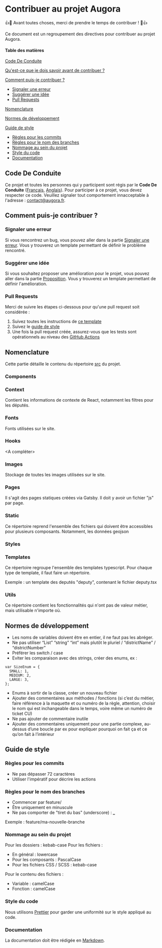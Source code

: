 # Contribuer au projet Augora

:+1::tada: Avant toutes choses, merci de prendre le temps de contribuer ! :tada::+1:

Ce document est un regroupement des directives pour contribuer au projet Augora.

#### Table des matières

[Code De Conduite](#Code-De-Conduite)

[Qu'est-ce que je dois savoir avant de contribuer ?](#Comment-puis-je-contribuer-)

[Comment puis-je contribuer ?](#Comment-puis-je-contribuer-)

- [Signaler une erreur](#Signaler-une-erreur)
- [Suggérer une idée](#Suggérer-une-idée)
- [Pull Requests](#pull-requests)

[Nomenclature](#Nomenclature)

[Normes de développement](#Normes-de-développement)

[Guide de style](#Guide-de-style)

- [Règles pour les commits](#Règles-pour-les-commits)
- [Règles pour le nom des branches](#Règles-pour-le-nom-des-branches)
- [Nommage au sein du projet](#Nommage-au-sein-du-projet)
- [Style du code](#Style-du-code)
- [Documentation](#documentation)

## Code De Conduite

Ce projet et toutes les personnes qui y participent sont régis par le **Code De Conduite** ([Français](CODE_OF_CONDUCT.french.md), [Anglais](CODE_OF_CONDUCT.md)). Pour participer à ce projet, vous devez respecter ce code. Veuillez signaler tout comportement innacceptable à l'adresse : [contact@augora.fr](mailto:contact@augora.fr).

## Comment puis-je contribuer ?

### Signaler une erreur

Si vous rencontrez un bug, vous pouvez aller dans la partie [Signaler une erreur](https://github.com/Augora/Augora/issues/new?assignees=KevinBacas%2C+pierretusseau&labels=bug&template=signaler-une-erreur.md&title=). Vous y trouverez un template permettant de définir le problème rencontré.

### Suggérer une idée

Si vous souhaitez proposer une amélioration pour le projet, vous pouvez aller dans la partie [Proposition](https://github.com/Augora/Augora/issues/new?assignees=KevinBacas%2C+pierretusseau&labels=proposition&template=proposition.md&title=). Vous y trouverez un template permettant de définir l'amélioration.

### Pull Requests

Merci de suivre les étapes ci-dessous pour qu'une pull request soit considérée :

1. Suivez toutes les instructions de [ce template](https://github.com/Augora/Augora/blob/develop/.github/pull_request_template.md)
2. Suivez le [guide de style](#Guide-de-style)
3. Une fois la pull request créée, assurez-vous que les tests sont opérationnels au niveau des [GitHub Actions](https://github.com/Augora/Augora/actions)

## Nomenclature

Cette partie détaille le contenu du répertoire [src](https://github.com/Augora/Augora/tree/develop/src) du projet.

### Components

### Context

Contient les informations de contexte de React, notamment les filtres pour les députés.

### Fonts

Fonts utilisées sur le site.

### Hooks

<A compléter>

### Images

Stockage de toutes les images utilisées sur le site.

### Pages

Il s'agit des pages statiques créées via Gatsby. Il doit y avoir un fichier "js" par page.

### Static

Ce répertoire reprend l'ensemble des fichiers qui doivent être accessibles pour plusieurs composants. Notamment, les données geojson

### Styles

### Templates

Ce répertoire regroupe l'ensemble des templates typescript. Pour chaque type de template, il faut faire un répertoire.

Exemple : un template des deputés "deputy", contenant le fichier deputy.tsx

### Utils

Ce répertoire contient les fonctionnalités qui n'ont pas de valeur métier, mais utilisable n'importe où.

## Normes de développement

- Les noms de variables doivent être en entier, il ne faut pas les abréger.
- Ne pas utiliser “List” “string” “int” mais plutôt le pluriel / “districtName” / “districtNumber”
- Préférer les switch / case
- Eviter les comparaison avec des strings, créer des enums, ex :

```
var SizeEnum = {
  SMALL: 1,
  MEDIUM: 2,
  LARGE: 3,
};
```

- Enums à sortir de la classe, créer un nouveau fichier
- Ajouter des commentaires aux méthodes / fonctions (si c’est du métier, faire référence à la maquette et ou numéro de la règle, attention, choisir le nom qui est inchangeable dans le temps, voire même un numéro de ticket CU)
- Ne pas ajouter de commentaire inutile
- Ajouter des commentaires uniquement pour une partie complexe, au-dessus d’une boucle par ex pour expliquer pourquoi on fait ça et ce qu’on fait à l’intérieur

## Guide de style

### Règles pour les commits

- Ne pas dépasser 72 caractères
- Utiliser l'impératif pour décrire les actions

### Règles pour le nom des branches

- Commencer par feature/
- Être uniquement en minuscule
- Ne pas comporter de "tiret du bas" (underscore) : **\_**

Exemple : feature/ma-nouvelle-branche

### Nommage au sein du projet

Pour les dossiers : kebab-case
Pour les fichiers :

- En général : lowercase
- Pour les composants : PascalCase
- Pour les fichiers CSS / SCSS : kebab-case

Pour le contenu des fichiers :

- Variable : camelCase
- Fonction : camelCase

### Style du code

Nous utilisons [Prettier](https://prettier.io/) pour garder une uniformité sur le style appliqué au code.

### Documentation

La documentation doit être rédigée en [Markdown](https://daringfireball.net/projects/markdown).
